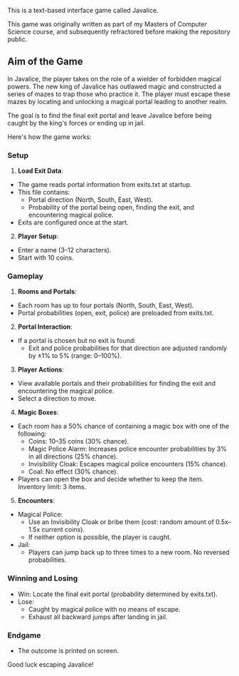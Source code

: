 This is a text-based interface game called Javalice.

This game was originally written as part of my Masters of Computer Science course, and subsequently refractored before making the repository public.

## Aim of the Game

In Javalice, the player takes on the role of a wielder of forbidden magical powers. The new king of Javalice has outlawed magic and constructed a series of mazes to trap those who practice it. The player must escape these mazes by locating and unlocking a magical portal leading to another realm.

The goal is to find the final exit portal and leave Javalice before being caught by the king's forces or ending up in jail.

Here's how the game works:

### Setup

1. **Load Exit Data**:
- The game reads portal information from exits.txt at startup.
- This file contains:
    - Portal direction (North, South, East, West).
    - Probability of the portal being open, finding the exit, and encountering magical police.
- Exits are configured once at the start.

2. **Player Setup**:
- Enter a name (3–12 characters).
- Start with 10 coins.

### Gameplay

1. **Rooms and Portals**:
- Each room has up to four portals (North, South, East, West).
- Portal probabilities (open, exit, police) are preloaded from exits.txt.

2. **Portal Interaction**:
- If a portal is chosen but no exit is found:
    - Exit and police probabilities for that direction are adjusted randomly by ±1% to 5% (range: 0–100%).

3. **Player Actions**:
- View available portals and their probabilities for finding the exit and encountering the magical police.
- Select a direction to move.

4. **Magic Boxes**:
- Each room has a 50% chance of containing a magic box with one of the following:
    - Coins: 10–35 coins (30% chance).
    - Magic Police Alarm: Increases police encounter probabilities by 3% in all directions (25% chance).
    - Invisibility Cloak: Escapes magical police encounters (15% chance).
    - Coal: No effect (30% chance).
- Players can open the box and decide whether to keep the item. Inventory limit: 3 items.

5. **Encounters**:
- Magical Police:
    - Use an Invisibility Cloak or bribe them (cost: random amount of 0.5x–1.5x current coins).
    - If neither option is possible, the player is caught.
- Jail:
    - Players can jump back up to three times to a new room. No reversed probabilities.

### Winning and Losing

- Win: Locate the final exit portal (probability determined by exits.txt).
- Lose:
    - Caught by magical police with no means of escape.
    - Exhaust all backward jumps after landing in jail.

### Endgame

- The outcome is printed on screen.

Good luck escaping Javalice!